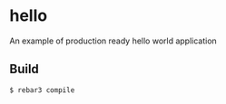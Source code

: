 hello
=====

An example of production ready hello world application

Build
-----

    $ rebar3 compile
